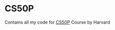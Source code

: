 # CS50P

Contains all my code for [CS50P](https://learning.edx.org/course/course-v1:HarvardX+CS50P+Python/home) Course by Harvard
